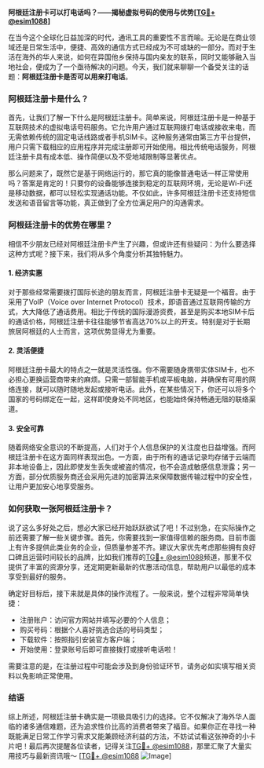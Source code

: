 **阿根廷注册卡可以打电话吗？——揭秘虚拟号码的使用与优势[[TG💪+ @esim1088](https://t.me/s/esim1088)]**

在当今这个全球化日益加深的时代，通讯工具的重要性不言而喻。无论是在商业领域还是日常生活中，便捷、高效的通信方式已经成为不可或缺的一部分。而对于生活在海外的华人来说，如何在异国他乡保持与国内亲友的联系，同时又能够融入当地社会，便成为了一个亟待解决的问题。今天，我们就来聊聊一个备受关注的话题：**阿根廷注册卡是否可以用来打电话**。

### 阿根廷注册卡是什么？

首先，让我们了解一下什么是阿根廷注册卡。简单来说，阿根廷注册卡是一种基于互联网技术的虚拟电话号码服务。它允许用户通过互联网拨打电话或接收来电，而无需依赖传统的固定电话线路或者手机SIM卡。这种服务通常由第三方平台提供，用户只需下载相应的应用程序并完成注册即可开始使用。相比传统电话服务，阿根廷注册卡具有成本低、操作简便以及不受地域限制等显著优点。

那么问题来了，既然它是基于网络运行的，那它真的能像普通电话一样正常使用吗？答案是肯定的！只要你的设备能够连接到稳定的互联网环境，无论是Wi-Fi还是移动数据，都可以轻松实现通话功能。不仅如此，许多阿根廷注册卡还支持短信发送和语音留言等功能，真正做到了全方位满足用户的沟通需求。

### 阿根廷注册卡的优势在哪里？

相信不少朋友已经对阿根廷注册卡产生了兴趣，但或许还有些疑问：为什么要选择这种方式呢？接下来，我们将从多个角度分析其独特魅力。

#### 1. 经济实惠

对于那些经常需要拨打国际长途的朋友而言，阿根廷注册卡无疑是一个福音。由于采用了VoIP（Voice over Internet Protocol）技术，即语音通过互联网传输的方式，大大降低了通话费用。相比于传统的国际漫游资费，甚至是购买本地SIM卡后的通话价格，阿根廷注册卡往往能够节省高达70%以上的开支。特别是对于长期旅居阿根廷的人士而言，这项优势显得尤为重要。

#### 2. 灵活便捷

阿根廷注册卡最大的特点之一就是灵活性强。你不需要随身携带实体SIM卡，也不必担心更换运营商带来的麻烦。只需一部智能手机或平板电脑，并确保有可用的网络连接，就可以随时随地发起或接听电话。此外，在某些情况下，你还可以将多个国家的号码绑定在一起，这样即使身处不同地区，也能始终保持畅通无阻的联络渠道。

#### 3. 安全可靠

随着网络安全意识的不断提高，人们对于个人信息保护的关注度也日益增强。而阿根廷注册卡在这方面同样表现出色。一方面，由于所有的通话记录均存储于云端而非本地设备上，因此即使发生丢失或被盗的情况，也不会造成敏感信息泄露；另一方面，部分优质服务商还会采用先进的加密算法来保障数据传输过程中的安全性，让用户更加安心地享受服务。

### 如何获取一张阿根廷注册卡？

说了这么多好处之后，想必大家已经开始跃跃欲试了吧！不过别急，在实际操作之前还需要了解一些关键步骤。首先，你需要找到一家值得信赖的服务商。目前市面上有许多提供此类业务的企业，但质量参差不齐。建议大家优先考虑那些拥有良好口碑且运营时间较长的品牌，比如我们推荐的[TG💪+ @esim1088](https://t.me/s/esim1088)频道，那里不仅提供了丰富的资源分享，还定期更新最新的优惠活动信息，帮助用户以最低的成本享受到最好的服务。

确定好目标后，接下来就是具体的操作流程了。一般来说，整个过程非常简单快捷：
- 注册账户：访问官方网站并填写必要的个人信息；
- 购买号码：根据个人喜好挑选合适的号码类型；
- 下载软件：按照指引安装官方客户端；
- 开始使用：登录账号后即可直接拨打或接听电话啦！

需要注意的是，在注册过程中可能会涉及到身份验证环节，请务必如实填写相关资料以免影响正常使用。

### 结语

综上所述，阿根廷注册卡确实是一项极具吸引力的选择。它不仅解决了海外华人面临的诸多通信难题，还为追求性价比高的消费者带来了福音。如果你正在寻找一种既能满足日常工作学习需求又能兼顾经济利益的方法，不妨试试看这张神奇的小卡片吧！最后再次提醒各位读者，记得关注[TG💪+ @esim1088](https://t.me/s/esim1088)，那里汇聚了大量实用技巧与最新资讯哦～ [[TG💪+ @esim1088](https://t.me/s/esim1088) ![Image](https://i.postimg.cc/4NQfJmqS/Snipaste-2025-05-13-00-14-12.png)]